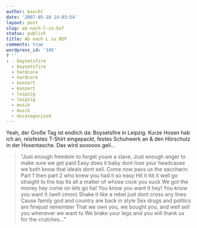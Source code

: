 ```yaml
---
author: bascht
date: '2007-05-18 14:03:54'
layout: post
slug: ab-nach-l-zu-bsf
status: publish
title: Ab nach L zu BSF
comments: true
wordpress_id: '145'
? ''
: - boysetsfire
  - boysetsfire
  - hardcore
  - hardcore
  - konzert
  - konzert
  - leipzig
  - leipzig
  - musik
  - musik
  - Uncategorized
---
```


Yeah, der Große Tag ist endlich da: Boysetsfire in Leipzig. Kurze
Hosen hab ich an, reisfestes T-Shirt eingepackt, festes Schuhwerk
an & den Hörschutz in der Hosentasche. Das wird soooooo geil...
> "Just enough freedom to forget youre a slave, Just enough anger to
> make sure we get paid Easy does it baby dont lose your headcause we
> both know that ideals dont sell. Come now pass us the saccharin.
> Part 1 then part 2 who knew you had it so easy Hit it hit it well
> go straight to the top Its all a matter of whose cock you suck We
> got the money hey come on lets go ha! You know you want it hey! You
> know you want it (well cmon) Shake it like a rebel just dont cross
> any lines Cause family god and country are back in style Sex drugs
> and politics are finejust remember That we own you, we bought you,
> and well sell you whenever we want to We brake your legs and you
> will thank us for the crutches..."



